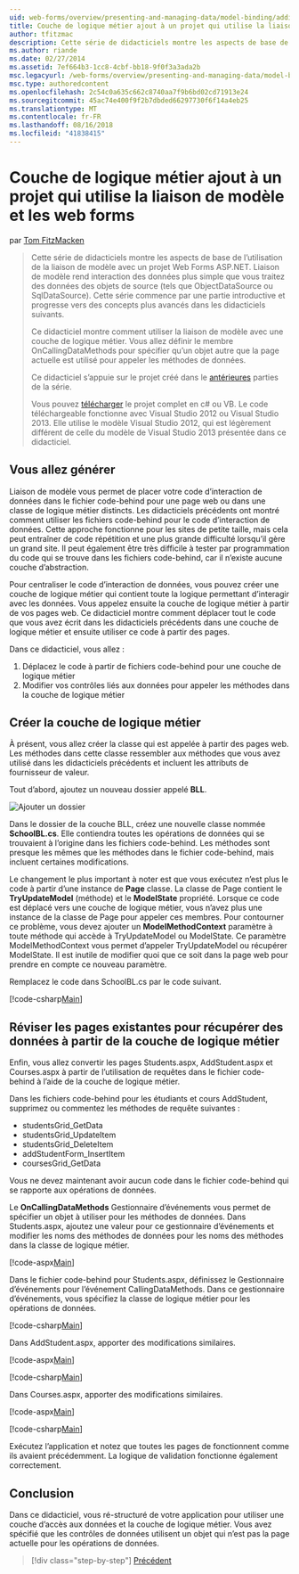 ```yaml
---
uid: web-forms/overview/presenting-and-managing-data/model-binding/adding-business-logic-layer
title: Couche de logique métier ajout à un projet qui utilise la liaison de modèle et les web forms | Microsoft Docs
author: tfitzmac
description: Cette série de didacticiels montre les aspects de base de l’utilisation de la liaison de modèle avec un projet Web Forms ASP.NET. Liaison de modèle rend l’interaction des données plus simple-...
ms.author: riande
ms.date: 02/27/2014
ms.assetid: 7ef664b3-1cc8-4cbf-bb18-9f0f3a3ada2b
msc.legacyurl: /web-forms/overview/presenting-and-managing-data/model-binding/adding-business-logic-layer
msc.type: authoredcontent
ms.openlocfilehash: 2c54c0a635c662c8740aa7f9b6bd02cd71913e24
ms.sourcegitcommit: 45ac74e400f9f2b7dbded66297730f6f14a4eb25
ms.translationtype: MT
ms.contentlocale: fr-FR
ms.lasthandoff: 08/16/2018
ms.locfileid: "41838415"
---
```

<a name="adding-business-logic-layer-to-a-project-that-uses-model-binding-and-web-forms"></a>Couche de logique métier ajout à un projet qui utilise la liaison de modèle et les web forms
====================
par [Tom FitzMacken](https://github.com/tfitzmac)

> Cette série de didacticiels montre les aspects de base de l’utilisation de la liaison de modèle avec un projet Web Forms ASP.NET. Liaison de modèle rend interaction des données plus simple que vous traitez des données des objets de source (tels que ObjectDataSource ou SqlDataSource). Cette série commence par une partie introductive et progresse vers des concepts plus avancés dans les didacticiels suivants.
> 
> Ce didacticiel montre comment utiliser la liaison de modèle avec une couche de logique métier. Vous allez définir le membre OnCallingDataMethods pour spécifier qu’un objet autre que la page actuelle est utilisé pour appeler les méthodes de données.
> 
> Ce didacticiel s’appuie sur le projet créé dans le [antérieures](retrieving-data.md) parties de la série.
> 
> Vous pouvez [télécharger](https://go.microsoft.com/fwlink/?LinkId=286116) le projet complet en c# ou VB. Le code téléchargeable fonctionne avec Visual Studio 2012 ou Visual Studio 2013. Elle utilise le modèle Visual Studio 2012, qui est légèrement différent de celle du modèle de Visual Studio 2013 présentée dans ce didacticiel.


## <a name="what-youll-build"></a>Vous allez générer

Liaison de modèle vous permet de placer votre code d’interaction de données dans le fichier code-behind pour une page web ou dans une classe de logique métier distincts. Les didacticiels précédents ont montré comment utiliser les fichiers code-behind pour le code d’interaction de données. Cette approche fonctionne pour les sites de petite taille, mais cela peut entraîner de code répétition et une plus grande difficulté lorsqu’il gère un grand site. Il peut également être très difficile à tester par programmation du code qui se trouve dans les fichiers code-behind, car il n’existe aucune couche d’abstraction.

Pour centraliser le code d’interaction de données, vous pouvez créer une couche de logique métier qui contient toute la logique permettant d’interagir avec les données. Vous appelez ensuite la couche de logique métier à partir de vos pages web. Ce didacticiel montre comment déplacer tout le code que vous avez écrit dans les didacticiels précédents dans une couche de logique métier et ensuite utiliser ce code à partir des pages.

Dans ce didacticiel, vous allez :

1. Déplacez le code à partir de fichiers code-behind pour une couche de logique métier
2. Modifier vos contrôles liés aux données pour appeler les méthodes dans la couche de logique métier

## <a name="create-business-logic-layer"></a>Créer la couche de logique métier

À présent, vous allez créer la classe qui est appelée à partir des pages web. Les méthodes dans cette classe ressembler aux méthodes que vous avez utilisé dans les didacticiels précédents et incluent les attributs de fournisseur de valeur.

Tout d’abord, ajoutez un nouveau dossier appelé **BLL**.

![Ajouter un dossier](adding-business-logic-layer/_static/image1.png)

Dans le dossier de la couche BLL, créez une nouvelle classe nommée **SchoolBL.cs**. Elle contiendra toutes les opérations de données qui se trouvaient à l’origine dans les fichiers code-behind. Les méthodes sont presque les mêmes que les méthodes dans le fichier code-behind, mais incluent certaines modifications.

Le changement le plus important à noter est que vous exécutez n’est plus le code à partir d’une instance de **Page** classe. La classe de Page contient le **TryUpdateModel** (méthode) et le **ModelState** propriété. Lorsque ce code est déplacé vers une couche de logique métier, vous n’avez plus une instance de la classe de Page pour appeler ces membres. Pour contourner ce problème, vous devez ajouter un **ModelMethodContext** paramètre à toute méthode qui accède à TryUpdateModel ou ModelState. Ce paramètre ModelMethodContext vous permet d’appeler TryUpdateModel ou récupérer ModelState. Il est inutile de modifier quoi que ce soit dans la page web pour prendre en compte ce nouveau paramètre.

Remplacez le code dans SchoolBL.cs par le code suivant.

[!code-csharp[Main](adding-business-logic-layer/samples/sample1.cs)]

## <a name="revise-existing-pages-to-retrieve-data-from-business-logic-layer"></a>Réviser les pages existantes pour récupérer des données à partir de la couche de logique métier

Enfin, vous allez convertir les pages Students.aspx, AddStudent.aspx et Courses.aspx à partir de l’utilisation de requêtes dans le fichier code-behind à l’aide de la couche de logique métier.

Dans les fichiers code-behind pour les étudiants et cours AddStudent, supprimez ou commentez les méthodes de requête suivantes :

- studentsGrid\_GetData
- studentsGrid\_UpdateItem
- studentsGrid\_DeleteItem
- addStudentForm\_InsertItem
- coursesGrid\_GetData

Vous ne devez maintenant avoir aucun code dans le fichier code-behind qui se rapporte aux opérations de données.

Le **OnCallingDataMethods** Gestionnaire d’événements vous permet de spécifier un objet à utiliser pour les méthodes de données. Dans Students.aspx, ajoutez une valeur pour ce gestionnaire d’événements et modifier les noms des méthodes de données pour les noms des méthodes dans la classe de logique métier.

[!code-aspx[Main](adding-business-logic-layer/samples/sample2.aspx?highlight=3-4,8)]

Dans le fichier code-behind pour Students.aspx, définissez le Gestionnaire d’événements pour l’événement CallingDataMethods. Dans ce gestionnaire d’événements, vous spécifiez la classe de logique métier pour les opérations de données.

[!code-csharp[Main](adding-business-logic-layer/samples/sample3.cs)]

Dans AddStudent.aspx, apporter des modifications similaires.

[!code-aspx[Main](adding-business-logic-layer/samples/sample4.aspx?highlight=3-4)]

[!code-csharp[Main](adding-business-logic-layer/samples/sample5.cs)]

Dans Courses.aspx, apporter des modifications similaires.

[!code-aspx[Main](adding-business-logic-layer/samples/sample6.aspx?highlight=3-4)]

[!code-csharp[Main](adding-business-logic-layer/samples/sample7.cs)]

Exécutez l’application et notez que toutes les pages de fonctionnent comme ils avaient précédemment. La logique de validation fonctionne également correctement.

## <a name="conclusion"></a>Conclusion

Dans ce didacticiel, vous ré-structuré de votre application pour utiliser une couche d’accès aux données et la couche de logique métier. Vous avez spécifié que les contrôles de données utilisent un objet qui n’est pas la page actuelle pour les opérations de données.

> [!div class="step-by-step"]
> [Précédent](using-query-string-values-to-retrieve-data.md)

